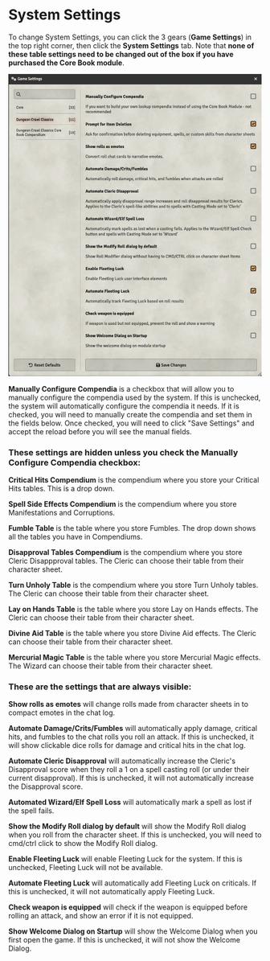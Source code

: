 # System Settings

To change System Settings, you can click the 3 gears (**Game Settings**) in the top right corner, then click the **System Settings** tab. Note that **none of these table settings need to be changed out of the box if you have purchased the Core Book module**.

![System Settings](images/system_settings.png)

**Manually Configure Compendia** is a checkbox that will allow you to manually configure the compendia used by the system. If this is unchecked, the system will automatically configure the compendia it needs. If it is checked, you will need to manually create the compendia and set them in the fields below. Once checked, you will need to click "Save Settings" and accept the reload before you will see the manual fields.

### These settings are hidden unless you check the **Manually Configure Compendia** checkbox:

**Critical Hits Compendium** is the compendium where you store your Critical Hits tables. This is a drop down.

**Spell Side Effects Compendium** is the compendium where you store Manifestations and Corruptions.

**Fumble Table** is the table where you store Fumbles. The drop down shows all the tables you have in Compendiums.

**Disapproval Tables Compendium** is the compendium where you store Cleric Disappproval tables. The Cleric can choose their table from their character sheet.

**Turn Unholy Table** is the compendium where you store Turn Unholy tables. The Cleric can choose their table from their character sheet.

**Lay on Hands Table** is the table where you store Lay on Hands effects. The Cleric can choose their table from their character sheet.

**Divine Aid Table** is the table where you store Divine Aid effects. The Cleric can choose their table from their character sheet.

**Mercurial Magic Table** is the table where you store Mercurial Magic effects. The Wizard can choose their table from their character sheet.

### These are the settings that are always visible:
**Show rolls as emotes** will change rolls made from character sheets in to compact emotes in the chat log.

**Automate Damage/Crits/Fumbles** will automatically apply damage, critical hits, and fumbles to the chat rolls you roll an attack. If this is unchecked, it will show clickable dice rolls for damage and critical hits in the chat log.

**Automate Cleric Disapproval** will automatically increase the Cleric's Disapproval score when they roll a 1 on a spell casting roll (or under their current disapproval). If this is unchecked, it will not automatically increase the Disapproval score.

**Automated Wizard/Elf Spell Loss** will automatically mark a spell as lost if the spell fails.

**Show the Modify Roll dialog by default** will show the Modify Roll dialog when you roll from the character sheet. If this is unchecked, you will need to cmd/ctrl click to show the Modify Roll dialog.

**Enable Fleeting Luck** will enable Fleeting Luck for the system. If this is unchecked, Fleeting Luck will not be available.

**Automate Fleeting Luck** will automatically add Fleeting Luck on criticals. If this is unchecked, it will not automatically apply Fleeting Luck.

**Check weapon is equipped** will check if the weapon is equipped before rolling an attack, and show an error if it is not equipped.

**Show Welcome Dialog on Startup** will show the Welcome Dialog when you first open the game. If this is unchecked, it will not show the Welcome Dialog.
